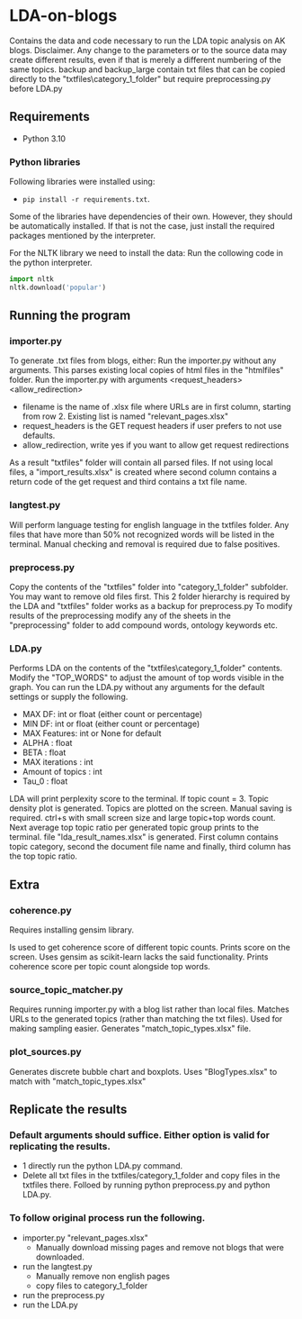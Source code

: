 # LDA-on-blogs
Contains the data and code necessary to run the LDA topic analysis on AK blogs.
Disclaimer. Any change to the parameters or to the source data may create different results, even if that is merely a different numbering of the same topics.
backup and backup_large contain txt files that can be copied directly to the "txtfiles\category_1_folder" but require preprocessing.py before LDA.py

## Requirements
- Python 3.10
### Python libraries
Following libraries were installed using:

* `pip install -r requirements.txt`.

Some of the libraries have dependencies of their own. However, they should be automatically installed.
If that is not the case, just install the required packages mentioned by the interpreter.

For the NLTK library we need to install the data:
Run the collowing code in the python interpreter.

```python
import nltk
nltk.download('popular')
```

## Running the program

### importer.py
To generate .txt files from blogs, either:
Run the importer.py without any arguments. This parses existing local copies of html files in the "htmlfiles" folder.
Run the importer.py with arguments <filename> <request_headers> <allow_redirection>
  
- filename is the name of .xlsx file where URLs are in first column, starting from row 2. Existing list is named "relevant_pages.xlsx"
- request_headers is the GET request headers if user prefers to not use defaults.
- allow_redirection, write yes if you want to allow get request redirections
  
As a result "txtfiles" folder will contain all parsed files.
If not using local files, a "import_results.xlsx" is created where second column contains a return code of the get request and third contains a txt file name.
  
### langtest.py
Will perform language testing for english language in the txtfiles folder. Any files that have more than 50% not recognized words will be listed in the terminal.
Manual checking and removal is required due to false positives.
  
### preprocess.py
Copy the contents of the "txtfiles" folder into "category_1_folder" subfolder. You may want to remove old files first. This 2 folder hierarchy is required by the LDA and "txtfiles" folder works as a backup for preprocess.py
To modify results of the preprocessing modify any of the sheets in the "preprocessing" folder to add compound words, ontology keywords etc.
  
### LDA.py
Performs LDA on the contents of the "txtfiles\category_1_folder" contents.
Modify the "TOP_WORDS" to adjust the amount of top words visible in the graph.
You can run the LDA.py without any arguments for the default settings or supply the following.
- MAX DF: int or float (either count or percentage)
- MIN DF: int or float (either count or percentage)
- MAX Features: int or None for default
- ALPHA : float
- BETA : float
- MAX iterations : int
- Amount of topics : int
- Tau_0 : float
  
LDA will print perplexity score to the terminal.
If topic count = 3. Topic density plot is generated.
Topics are plotted on the screen. Manual saving is required. ctrl+s with small screen size and large topic+top words count.
Next average top topic ratio per generated topic group prints to the terminal.
file "lda_result_names.xlsx" is generated. First column contains topic category, second the document file name and finally, third column has the top topic ratio.
  
## Extra
  
### coherence.py
Requires installing gensim library.

Is used to get coherence score of different topic counts. Prints score on the screen. Uses gensim as scikit-learn lacks the said functionality.
Prints coherence score per topic count alongside top words.
  
### source_topic_matcher.py
Requires running importer.py with a blog list rather than local files. Matches URLs to the generated topics (rather than matching the txt files). Used for making sampling easier. Generates "match_topic_types.xlsx" file.
  
### plot_sources.py
Generates discrete bubble chart and boxplots. Uses "BlogTypes.xlsx" to match with "match_topic_types.xlsx"

## Replicate the results
### Default arguments should suffice. Either option is valid for replicating the results.
- 1 directly run the python LDA.py command. 
- Delete all txt files in the txtfiles/category_1_folder and copy files in the txtfiles there. Folloed by running python preprocess.py and python LDA.py.

### To follow original process run the following.
- importer.py "relevant_pages.xlsx"
  - Manually download missing pages and remove not blogs that were downloaded.
- run the langtest.py
  - Manually remove non english pages
  - copy files to category_1_folder
- run the preprocess.py
- run the LDA.py
